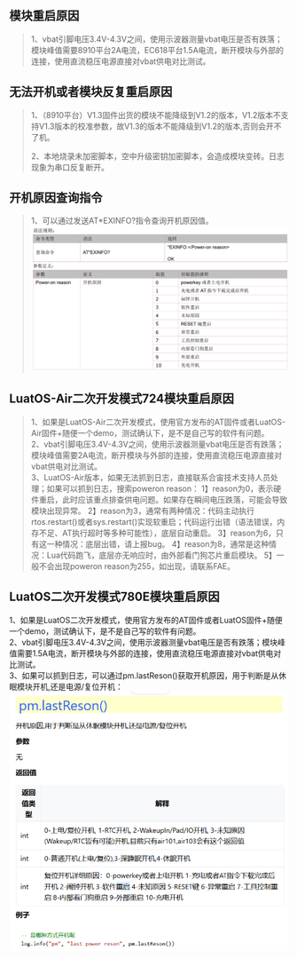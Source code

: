 ## 模块重启原因
>1、vbat引脚电压3.4V-4.3V之间，使用示波器测量vbat电压是否有跌落；模块峰值需要8910平台2A电流，EC618平台1.5A电流，断开模块与外部的连接，使用直流稳压电源直接对vbat供电对比测试。
## 无法开机或者模块反复重启原因
>1、（8910平台）V1.3固件出货的模块不能降级到V1.2的版本，V1.2版本不支持V1.3版本的校准参数，故V1.3的版本不能降级到V1.2的版本,否则会开不了机。<br>
>
>2、本地烧录未加密脚本，空中升级密钥加密脚本，会造成模块变砖。日志现象为串口反复断开。

## 开机原因查询指令
>1、可以通过发送AT*EXINFO?指令查询开机原因值。
>![](../../image/常见问题/重启问题/20240709162755.png)

## LuatOS-Air二次开发模式724模块重启原因
>1、如果是LuatOS-Air二次开发模式，使用官方发布的AT固件或者LuatOS-Air固件+随便一个demo，测试确认下，是不是自己写的软件有问题。<br>
>2、vbat引脚电压3.4V-4.3V之间，使用示波器测量vbat电压是否有跌落；模块峰值需要2A电流，断开模块与外部的连接，使用直流稳压电源直接对vbat供电对比测试。<br>
>3、LuatOS-Air版本，如果无法抓到日志，直接联系合宙技术支持人员处理；如果可以抓到日志，搜索poweron reason：
>1】reason为0，表示硬件重启，此时应该重点排查供电问题。如果存在瞬间电压跌落，可能会导致模块出现异常。
>2】reason为3，通常有两种情况：代码主动执行rtos.restart()或者sys.restart()实现软重启；代码运行出错（语法错误，内存不足、AT执行超时等多种可能性），底层自动重启。
>3】reason为6，只有这一种情况：底层出错，请上报bug。
>4】reason为8，通常是这种情况：Lua代码跑飞，底层亦无响应时，由外部看门狗芯片重启模块。
>5】一般不会出现poweron reason为255，如出现，请联系FAE。

## LuatOS二次开发模式780E模块重启原因

1、如果是LuatOS二次开发模式，使用官方发布的AT固件或者LuatOS固件+随便一个demo，测试确认下，是不是自己写的软件有问题。<br>
2、vbat引脚电压3.4V-4.3V之间，使用示波器测量vbat电压是否有跌落；模块峰值需要1.5A电流，断开模块与外部的连接，使用直流稳压电源直接对vbat供电对比测试。<br>
3、如果可以抓到日志，可以通过pm.lastReson()获取开机原因，用于判断是从休眠模块开机,还是电源/复位开机：
![](../../image/常见问题/重启问题/20240709164508.png)

